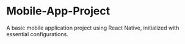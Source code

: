 # Mobile-App-Project
A basic mobile application project using React Native, initialized with essential configurations.
